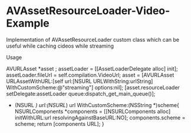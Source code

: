 # AVAssetResourceLoader-Video-Example
Implementation of AVAssetResourceLoader custom class which can be useful while caching cideos while streaming

Usage

AVURLAsset *asset ;
assetLoader = [[AssetLoaderDelegate alloc] init];
assetLoader.fileUrl = self.compilation.VideoUrl;
asset = [AVURLAsset URLAssetWithURL:[self url:[NSURL URLWithString:urlString] WithCustomScheme:@"streaming"] options:nil];
[asset.resourceLoader setDelegate:assetLoader queue:dispatch_get_main_queue()];


- (NSURL *) url:(NSURL*) url WithCustomScheme:(NSString *)scheme{
    NSURLComponents *components = [[NSURLComponents alloc] initWithURL:url resolvingAgainstBaseURL:NO];
    components.scheme = scheme;
    return [components URL];
}
